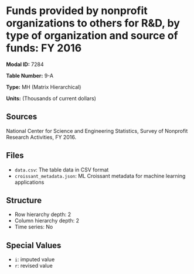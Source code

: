 # Funds provided by nonprofit organizations to others for R&D, by type of organization and source of funds: FY 2016

**Modal ID:** 7284

**Table Number:** 9-A

**Type:** MH (Matrix Hierarchical)

**Units:** (Thousands of current dollars)

## Sources

National Center for Science and Engineering Statistics, Survey of Nonprofit Research Activities, FY 2016.

## Files

- `data.csv`: The table data in CSV format
- `croissant_metadata.json`: ML Croissant metadata for machine learning applications

## Structure

- Row hierarchy depth: 2
- Column hierarchy depth: 2
- Time series: No

## Special Values

- `i`: imputed value
- `r`: revised value
